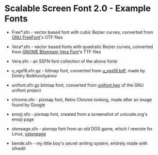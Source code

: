 Scalable Screen Font 2.0 - Example Fonts
========================================

 - Free*.sfn - vector based font with cubic Bezier curves, converted from [GNU FreeFont](https://www.gnu.org/software/freefont/)'s OTF files

 - Vera*.sfn - vector based fonts with quadratic Bezier curves, converted from [GNOME Bitstream Vera Font](https://www.gnome.org/fonts/)'s TTF files

 - Vera.sfn - an SSFN font collection of the above fonts

 - u_vga16.sfn.gz - bitmap font, converted from [u_vga16.bdf](http://www.inp.nsk.su/~bolkhov/files/fonts/univga/), made by Dmitry Bolkhovityanov

 - unifont.sfn.gz bitmap font, converted from [unifont.hex](http://unifoundry.com/unifont/index.html) of the GNU unifont project

 - chrome.sfn - pixmap font, Retro Chrome looking, made after an image found by Google

 - emoji.sfn - pixmap font, created from a screenshot of unicode.org's emoji page

 - stoneage.sfn - pixmap font from an old DOS game, which I rewrote for Linux, [xstoneage](https://gitlab.com/bztsrc/xstoneage)

 - bende.sfn - my little boy's secret writing system, entirely made with sfnedit
